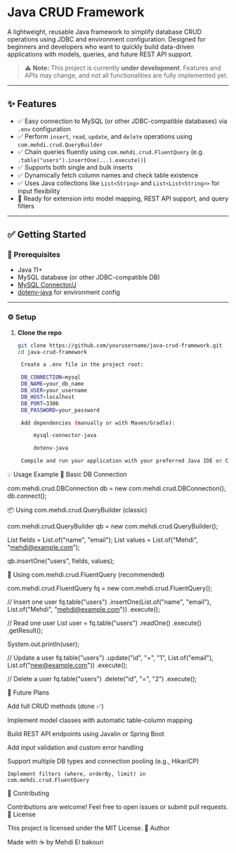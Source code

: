 # Java CRUD Framework

A lightweight, reusable Java framework to simplify database CRUD operations using JDBC and environment configuration. Designed for beginners and developers who want to quickly build data-driven applications with models, queries, and future REST API support.

> ⚠️ **Note:** This project is currently **under development**. Features and APIs may change, and not all functionalities are fully implemented yet.

---

## ✨ Features

- ✅ Easy connection to MySQL (or other JDBC-compatible databases) via `.env` configuration
- ✅ Perform `insert`, `read`, `update`, and `delete` operations using `com.mehdi.crud.QueryBuilder`
- ✅ Chain queries fluently using `com.mehdi.crud.FluentQuery` (e.g. `.table("users").insertOne(...).execute()`)
- ✅ Supports both single and bulk inserts
- ✅ Dynamically fetch column names and check table existence
- ✅ Uses Java collections like `List<String>` and `List<List<String>>` for input flexibility
- 🔄 Ready for extension into model mapping, REST API support, and query filters

---

## ✅ Getting Started

### 🧰 Prerequisites

- Java 11+
- MySQL database (or other JDBC-compatible DB)
- [MySQL Connector/J](https://dev.mysql.com/downloads/connector/j/)
- [dotenv-java](https://github.com/cdimascio/dotenv-java) for environment config

---

### ⚙️ Setup

1. **Clone the repo**

   ```bash
   git clone https://github.com/yourusername/java-crud-framework.git
   cd java-crud-framework

    Create a .env file in the project root:

    DB_CONNECTION=mysql
    DB_NAME=your_db_name
    DB_USER=your_username
    DB_HOST=localhost
    DB_PORT=3306
    DB_PASSWORD=your_password

    Add dependencies (manually or with Maven/Gradle):

        mysql-connector-java

        dotenv-java

    Compile and run your application with your preferred Java IDE or CLI.

💡 Usage Example
🧱 Basic DB Connection

com.mehdi.crud.DBConnection db = new com.mehdi.crud.DBConnection();
db.connect();

📦 Using com.mehdi.crud.QueryBuilder (classic)

com.mehdi.crud.QueryBuilder qb = new com.mehdi.crud.QueryBuilder();

List<String> fields = List.of("name", "email");
List<String> values = List.of("Mehdi", "mehdi@example.com");

qb.insertOne("users", fields, values);

🚀 Using com.mehdi.crud.FluentQuery (recommended)

com.mehdi.crud.FluentQuery fq = new com.mehdi.crud.FluentQuery();

// Insert one user
fq.table("users")
.insertOne(List.of("name", "email"), List.of("Mehdi", "mehdi@example.com"))
.execute();

// Read one user
List<String> user = fq.table("users")
.readOne()
.execute()
.getResult();

System.out.println(user);

// Update a user
fq.table("users")
.update("id", "=", "1", List.of("email"), List.of("new@example.com"))
.execute();

// Delete a user
fq.table("users")
.delete("id", "=", "2")
.execute();

🚧 Future Plans

Add full CRUD methods (done ✅)

Implement model classes with automatic table-column mapping

Build REST API endpoints using Javalin or Spring Boot

Add input validation and custom error handling

Support multiple DB types and connection pooling (e.g., HikariCP)

    Implement filters (where, orderBy, limit) in com.mehdi.crud.FluentQuery

🤝 Contributing

Contributions are welcome! Feel free to open issues or submit pull requests.
📝 License

This project is licensed under the MIT License.
👤 Author

Made with ☕ by Mehdi El bakouri